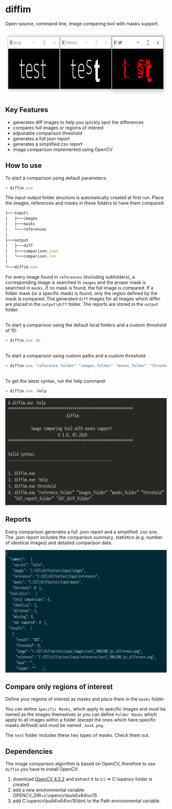 ﻿# diffim
Open-source, command-line, image comparing tool with masks support.

<img src="doc/img/diff.png" width="946" height="202"> 

## Key Features
* generates diff images to help you quickly spot the differences
* compares full images or regions of interest
* adjustable comparison threshold
* generates a full json report 
* generates a simplified csv report
* image comparison implemented using OpenCV 

## How to use
To start a comparison using default parameters:
```js 
> diffim.exe
```

The input-output folder structure is automatically created at first run. Place the images, references and masks in these folders to have them compared:

```js
├───input\
│   ├───images
│   ├───masks
│   └───references
│   
├───output
│   ├───diff
│   ├───comparison.json
│   └───comparison.csv
│
└───diffim.exe
```
For every image found in `references` (including subfolders), a corresponding image is searched in `images` and the proper mask is searched in `masks`.
If no mask is found, the full image is compared. If a folder mask (or a specific mask) is found, only the region defined by the mask is compared.
The generated `diff` images for all images which differ are placed in the `output\diff` folder. The reports are stored in the  `output` folder.
 
\
To start a comparison using the default local folders and a custom threshold of 10:
```js 
> diffim.exe 10
```

\
To start a comparison using custom paths and a custom threshold:
```js 
> diffim.exe "reference_folder" "images_folder" "masks_folder" "threshold" "OUT_report_folder" "OUT_diff_folder"
```

\
To get the latest syntax, run the help command:
```js 
> diffim.exe -help
```

<img src="doc/img/syntax.png" width="699" height="334"> 



## Reports
Every comparison generates a full .json report and a simplified .csv one.  
The .json report includes the comparison summary, statistics (e.g. number of identical images) and detailed comparison data.

<img src="doc/img/json.png" width="774" height="383"> 



## Compare only regions of interest

Define your regions of interest as masks and place them in the `masks` folder.

You can define `Specific Masks`, which apply to specific images and must be named as the images themselves or
you can define `Folder Masks` which apply to all images within a folder (except the ones which have specific masks defined) and must be named `_mask.png`.

The `test` folder includes these two types of masks. Check them out.



## Dependencies
The image comparison algorithm is based on OpenCV, therefore to use `diffim` you have to install OpenCV:
1. download [OpenCV 4.5.2](https://sourceforge.net/projects/opencvlibrary/files/4.5.2/opencv-4.5.2-vc14_vc15.exe/download) and extract it to c:\ => C:\opencv folder is created
1. add a new environmental variable OPENCV_DIR=c:\opencv\build\x64\vc15
1. add C:\opencv\build\x64\vc15\bin\ to the Path environmental variable.

